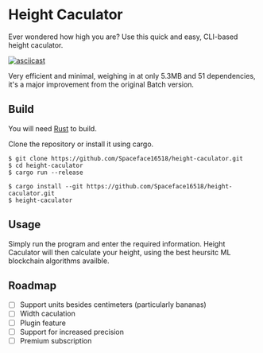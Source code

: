 # Height Caculator

Ever wondered how high you are? Use this quick and easy, CLI-based height caculator.

[![asciicast](https://asciinema.org/a/507064.svg)](https://asciinema.org/a/507064)

Very efficient and minimal, weighing in at only 5.3MB and 51 dependencies, it's a major improvement from the original Batch version.

## Build

You will need [Rust](https://www.rust-lang.org/tools/install) to build.

Clone the repository or install it using cargo.

```
$ git clone https://github.com/Spaceface16518/height-caculator.git
$ cd height-caculator
$ cargo run --release
```

```
$ cargo install --git https://github.com/Spaceface16518/height-caculator.git
$ height-caculator
```

## Usage

Simply run the program and enter the required information. Height Caculator will then calculate your height, using the best heursitc ML blockchain algorithms availble.

## Roadmap

- [ ] Support units besides centimeters (particularly bananas)
- [ ] Width caculation
- [ ] Plugin feature
- [ ] Support for increased precision
- [ ] Premium subscription
